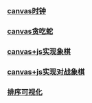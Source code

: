 
### [canvas时钟](http://www.yuansichao.xin/MyJavaScriptPractice/canvas_time.html)

### [canvas贪吃蛇](http://www.yuansichao.xin/MyJavaScriptPractice/snake.html)

### [canvas+js实现象棋](http://www.yuansichao.xin/MyJavaScriptPractice/chess.html)

### [canvas+js实现对战象棋](http://www.yuansichao.xin/MyJavaScriptPractice/test.html)

### [排序可视化](http://www.yuansichao.xin/MyJavaScriptPractice/visual_sort.html)